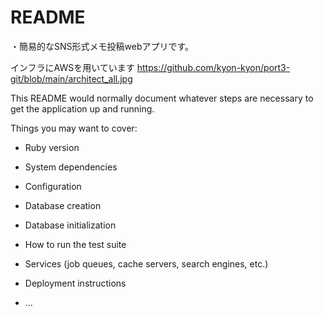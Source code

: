 # README

・簡易的なSNS形式メモ投稿webアプリです。

インフラにAWSを用いています
https://github.com/kyon-kyon/port3-git/blob/main/architect_all.jpg





This README would normally document whatever steps are necessary to get the
application up and running.

Things you may want to cover:

* Ruby version

* System dependencies

* Configuration

* Database creation

* Database initialization

* How to run the test suite

* Services (job queues, cache servers, search engines, etc.)

* Deployment instructions

* ...
